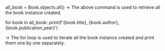 all_book = Book.objects.all()
-> The above command is used to retrieve all the book instance created.

for book in all_book:
    print(f'{book.title}, {book.author}, {book.publication_year}')

-> The for loop is used to iterate all the book instance created and print them one by one separately.